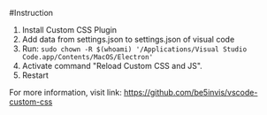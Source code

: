 #Instruction
1.  Install Custom CSS Plugin
2.  Add data from settings.json to settings.json of visual code
3.  Run: ```sudo chown -R $(whoami) '/Applications/Visual Studio Code.app/Contents/MacOS/Electron'```
4.  Activate command "Reload Custom CSS and JS".
5.  Restart


For more information, visit link: https://github.com/be5invis/vscode-custom-css
